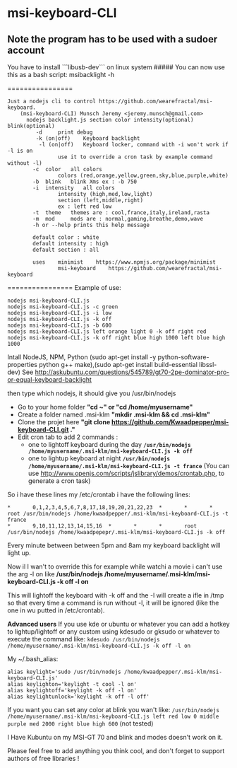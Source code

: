 <h1>msi-keyboard-CLI</h1>

<h2>Note the program has to be used with a sudoer account</h2>
<stong>You have to install ```libusb-dev``` on linux system</stong>
##### You can now use this as a bash script:
msibacklight -h

================
```
Just a nodejs cli to control https://github.com/wearefractal/msi-keyboard.
    (msi-keyboard-CLI) Munsch Jeremy <jeremy.munsch@gmail.com>
      nodejs backlight.js section color intensity(optional) blink(optional)
	     -d		print debug
	     -k (on|off)	Keyboard backlight
	      -l (on|off)	Keyboard locker, command with -i won't work if -l is on
	    		use it to override a cron task by example command without -l)
	    -c  color	all colors
		    	colors (red,orange,yellow,green,sky,blue,purple,white)
    	-b  blink	blink Xms ex : -b 750
    	-i  intensity	all colors
	    		intensity (high,med,low,light)
	    		section (left,middle,right)
	    		ex : left red low
    	-t  theme	themes are : cool,france,italy,ireland,rasta
    	-m  mod		mods are : normal,gaming,breathe,demo,wave
    	-h or --help prints this help message

    	default color : white
    	default intensity : high
    	default section : all

    	uses	minimist	https://www.npmjs.org/package/minimist
	        	msi-keyboard	https://github.com/wearefractal/msi-keyboard
```
================
Example of use:

```
nodejs msi-keyboard-CLI.js
nodejs msi-keyboard-CLI.js -c green
nodejs msi-keyboard-CLI.js -i low
nodejs msi-keyboard-CLI.js -k off
nodejs msi-keyboard-CLI.js -b 600
nodejs msi-keyboard-CLI.js left orange light 0 -k off right red
nodejs msi-keyboard-CLI.js -k off right blue high 1000 left blue high 1000 
```

Intall NodeJS, NPM, Python (sudo apt-get install -y python-software-properties python g++ make),(sudo apt-get install build-essential libssl-dev)
See http://askubuntu.com/questions/545789/gt70-2pe-dominator-pro-or-equal-keyboard-backlight

then type which nodejs, it should give you /usr/bin/nodejs

- Go to your home folder            <strong>"cd ~" or "cd /home/myusername"</strong>
- Create a folder named .msi-klm    <strong>"mkdir .msi-klm && cd .msi-klm"</strong>
- Clone the projet here             <strong>"git clone https://github.com/Kwaadpepper/msi-keyboard-CLI.git ."</strong>
- Edit cron tab to add 2 commands :
  - one to lightoff keyboard during the day
    <strong>```/usr/bin/nodejs /home/myusername/.msi-klm/msi-keyboard-CLI.js -k off```</strong>
  - one to lightup keyboard at night
    <strong>```/usr/bin/nodejs /home/myusername/.msi-klm/msi-keyboard-CLI.js -t france```</strong>
(You can use http://www.openjs.com/scripts/jslibrary/demos/crontab.php, to generate a cron task)

So i have these lines my /etc/crontab i have the following lines:
```
*       0,1,2,3,4,5,6,7,8,17,18,19,20,21,22,23  *       *       *       root /usr/bin/nodejs /home/kwaadpepper/.msi-klm/msi-keyboard-CLI.js -t france
*       9,10,11,12,13,14,15,16  *       *       *       root /usr/bin/nodejs /home/kwaadpepepr/.msi-klm/msi-keyboard-CLI.js -k off
```

Every minute between between 5pm and 8am my keyboard backlight will light up.

Now il I wan't to override this for example while watchi a movie i can't use the arg -l on like
<strong>/usr/bin/nodejs /home/myusername/.msi-klm/msi-keyboard-CLI.js -k off -l on</strong>

This will lightoff the keyboard with -k off and the -l will create a ifle in /tmp so that every time a command is run without -l, it will be ignored (like the one in wu putted in /etc/crontab).

<strong>Advanced users</strong>
If you use kde or ubuntu or whatever you can add a hotkey to lightup/lightoff or any custom using kdesudo or gksudo or whatever to execute the command like:
```kdesudo /usr/bin/nodejs /home/myusername/.msi-klm/msi-keyboard-CLI.js -k off -l on```

My ~/.bash_alias:
```
alias keylight='sudo /usr/bin/nodejs /home/kwaadpepper/.msi-klm/msi-keyboard-CLI.js'
alias keylighton='keylight -t cool -l on'
alias keylightoff='keylight -k off -l on'
alias keylightunlock='keylight -k off -l off'
```

If you want you can set any color at blink you wan't like:
```/usr/bin/nodejs /home/myusername/.msi-klm/msi-keyboard-CLI.js left red low 0 middle purple med 2000 right blue high 600```
(not tested)

I Have Kubuntu on my MSI-GT 70 and blink and modes doesn't work on it.

Please feel free to add anything you think cool, and don't forget to support authors of free libraries !
